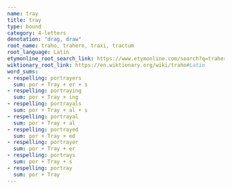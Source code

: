 ```yaml
---
name: tray
title: tray
type: bound
category: 4-letters
denotation: "drag, draw"
root_name: traho, trahere, traxi, tractum
root_language: Latin
etymonline_root_search_link: https://www.etymonline.com/search?q=trahere
wiktionary_root_link: https://en.wiktionary.org/wiki/traho#Latin
word_sums:
- respelling: portrayers
  sum: por + Tray + er + s
- respelling: portraying
  sum: por + Tray + ing
- respelling: portrayals
  sum: por + Tray + al + s
- respelling: portrayal
  sum: por + Tray + al
- respelling: portrayed
  sum: por + Tray + ed
- respelling: portrayer
  sum: por + Tray + er
- respelling: portrays
  sum: por + Tray + s
- respelling: portray
  sum: por + Tray
---
```

